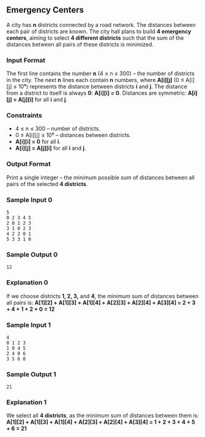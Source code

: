 ## Emergency Centers

A city has **n** districts connected by a road network. The distances between each pair of districts are known. The city hall plans to build **4 emergency centers**, aiming to select **4 different districts** such that the sum of the distances between all pairs of these districts is minimized.

### Input Format

The first line contains the number **n** (4 ≤ n ≤ 300) – the number of districts in the city. The next **n** lines each contain **n** numbers, where **A[i][j]** (0 ≤ A[i][j] ≤ 10⁶) represents the distance between districts **i** and **j**. The distance from a district to itself is always **0**: **A[i][i] = 0**. Distances are symmetric: **A[i][j] = A[j][i]** for all **i** and **j**.

### Constraints

- 4 ≤ n ≤ 300 – number of districts.
- 0 ≤ A[i][j] ≤ 10⁶ – distances between districts.
- **A[i][i] = 0** for all **i**.
- **A[i][j] = A[j][i]** for all **i** and **j**.

### Output Format

Print a single integer – the minimum possible sum of distances between all pairs of the selected **4 districts**.

### Sample Input 0

```
5
0 2 3 4 5
2 0 1 2 3
3 1 0 2 3
4 2 2 0 1
5 3 3 1 0  
```

### Sample Output 0

```
12
```

### Explanation 0

If we choose districts **1, 2, 3,** and **4**, the minimum sum of distances between all pairs is:
**A[1][2] + A[1][3] + A[1][4] + A[2][3] + A[2][4] + A[3][4] = 2 + 3 + 4 + 1 + 2 + 0 = 12**

### Sample Input 1

```
4
0 1 2 3
1 0 4 5
2 4 0 6
3 5 6 0
```

### Sample Output 1

```
21
```

### Explanation 1

We select all **4 districts**, as the minimum sum of distances between them is:
**A[1][2] + A[1][3] + A[1][4] + A[2][3] + A[2][4] + A[3][4] = 1 + 2 + 3 + 4 + 5 + 6 = 21**


